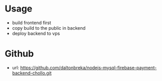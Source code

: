 # Usage
- build frontend first
- copy build to the public in backend
- deploy  backend to vps

# Github
- url: https://github.com/daltonbreka/nodejs-mysql-firebase-payment-backend-chollo.git
